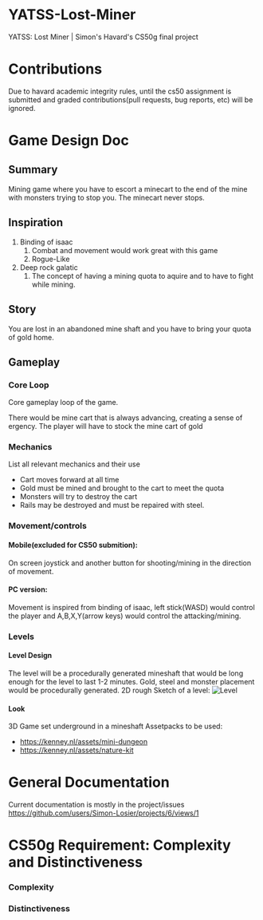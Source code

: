 # YATSS-Lost-Miner
YATSS: Lost Miner | Simon's Havard's CS50g final project

# Contributions
Due to havard academic integrity rules, until the cs50 assignment is submitted and graded contributions(pull requests, bug reports, etc) will be ignored.

# Game Design Doc
## Summary
Mining game where you have to escort a minecart to the end of the mine with monsters trying to stop you. The minecart never stops. 

## Inspiration
1. Binding of isaac
    1. Combat and movement would work great with this game
    2. Rogue-Like
2. Deep rock galatic
    1. The concept of having a mining quota to aquire and to have to fight while mining.

## Story
You are lost in an abandoned mine shaft and you have to bring your quota of gold home.

## Gameplay
### Core Loop
Core gameplay loop of the game.

There would be mine cart that is always advancing, creating a sense of ergency. The player will have to stock the mine cart of gold 

### Mechanics
List all relevant mechanics and their use
- Cart moves forward at all time
- Gold must be mined and brought to the cart to meet the quota
- Monsters will try to destroy the cart
- Rails may be destroyed and must be repaired with steel.

### Movement/controls
#### Mobile(excluded for CS50 submition):
On screen joystick and another button for shooting/mining in the direction of movement. 

#### PC version:
Movement is inspired from binding of isaac, left stick(WASD) would control the player and A,B,X,Y(arrow keys) would control the attacking/mining. 

<!--
## Dynamics
List and explain how mechanics tie into this

## Aesthetics
-->

### Levels
#### Level Design
The level will be a procedurally generated mineshaft that would be long enough for the level to last 1-2 minutes. Gold, steel and monster placement would be procedurally generated. 
2D rough Sketch of a level: 
![Level](https://github.com/Simon-Losier/YATSS-Lost-Miner/assets/98567864/7d4e9c10-263f-478f-bc86-38fd2127b900)

#### Look
3D Game set underground in a mineshaft
Assetpacks to be used:
- https://kenney.nl/assets/mini-dungeon
- https://kenney.nl/assets/nature-kit

# General Documentation
Current documentation is mostly in the project/issues
https://github.com/users/Simon-Losier/projects/6/views/1


# CS50g Requirement: Complexity and Distinctiveness 
### Complexity


### Distinctiveness
